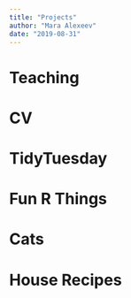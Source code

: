 ```yaml
---
title: "Projects"
author: "Mara Alexeev"
date: "2019-08-31"
---
```


# Teaching

# CV

# TidyTuesday

# Fun R Things

# Cats

# House Recipes